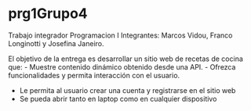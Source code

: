 # prg1Grupo4
Trabajo integrador Programacion I
Integrantes: Marcos Vidou, Franco Longinotti y Josefina Janeiro. 

El objetivo de la entrega es desarrollar un sitio web de recetas de cocina que:
-⁠  ⁠Muestre contenido dinámico obtenido desde una API.
-⁠  ⁠Ofrezca funcionalidades y permita interacción con el usuario.
-  Le permita al usuario crear una cuenta y registrarse en el sitio web
-  Se pueda abrir tanto en laptop como en cualquier dispositivo
